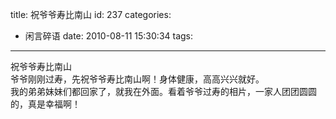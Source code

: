 title: 祝爷爷寿比南山
id: 237
categories:
  - 闲言碎语
date: 2010-08-11 15:30:34
tags:
---

祝爷爷寿比南山
</br>爷爷刚刚过寿，先祝爷爷寿比南山啊！身体健康，高高兴兴就好。
</br>我的弟弟妹妹们都回家了，就我在外面。看着爷爷过寿的相片，一家人团团圆圆的，真是幸福啊！